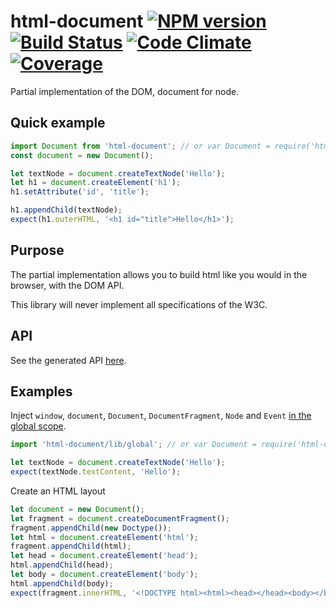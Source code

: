 html-document [![NPM version][npm-image]][npm-url] [![Build Status][build-status-image]][build-status-url] [![Code Climate][code-climate-image]][code-climate-url] [![Coverage][coverage-image]][coverage-url]
============================

Partial implementation of the DOM, document for node.

## Quick example

```js
import Document from 'html-document'; // or var Document = require('html-document');
const document = new Document();

let textNode = document.createTextNode('Hello');
let h1 = document.createElement('h1');
h1.setAttribute('id', 'title');

h1.appendChild(textNode);
expect(h1.outerHTML, '<h1 id="title">Hello</h1>');
```

## Purpose

The partial implementation allows you to build html like you would in the browser, with the DOM API.

This library will never implement all specifications of the W3C.

## API

See the generated API [here](http://christophehurpeau.github.io/html-document/docs/).

## Examples

Inject `window`, `document`, `Document`, `DocumentFragment`, `Node` and `Event` [in the global scope](src/global.js).

```js
import 'html-document/lib/global'; // or var Document = require('html-document/lib/global');

let textNode = document.createTextNode('Hello');
expect(textNode.textContent, 'Hello');
```

Create an HTML layout

```js
let document = new Document();
let fragment = document.createDocumentFragment();
fragment.appendChild(new Doctype());
let html = document.createElement('html');
fragment.appendChild(html);
let head = document.createElement('head');
html.appendChild(head);
let body = document.createElement('body');
html.appendChild(body);
expect(fragment.innerHTML, '<!DOCTYPE html><html><head></head><body></body></html>');
```



[build-status-image]: https://circleci.com/gh/christophehurpeau/html-document.svg?style=svg
[build-status-url]: https://circleci.com/gh/christophehurpeau/html-document
[npm-image]: https://img.shields.io/npm/v/html-document.svg?style=flat
[npm-url]: https://npmjs.org/package/html-document
[coverage-image]: https://codeclimate.com/github/christophehurpeau/html-document/badges/coverage.svg
[coverage-url]: http://christophehurpeau.github.io/html-document/coverage/lcov-report/
[code-climate-image]: https://codeclimate.com/github/christophehurpeau/html-document/badges/gpa.svg
[code-climate-url]: https://codeclimate.com/github/christophehurpeau/html-document
